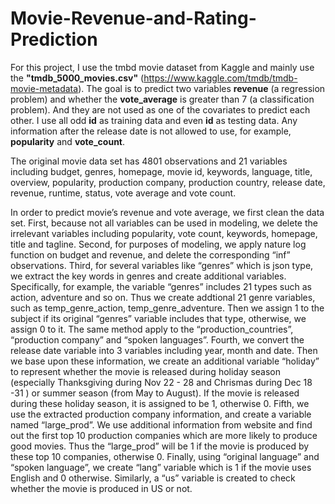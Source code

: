 # Movie-Revenue-and-Rating-Prediction

For this project, I use the tmbd movie dataset from Kaggle and mainly use the **"tmdb_5000_movies.csv"** (https://www.kaggle.com/tmdb/tmdb-movie-metadata). The goal is to predict two variables **revenue** (a regression problem) and whether the **vote_average** is greater than 7 (a classification problem). And they are not used as one of the covariates to predict each other. I use all odd **id** as training data and even **id** as testing data. Any information after the release date is not allowed to use, for example, **popularity** and **vote_count**.


The original movie data set has 4801 observations and 21 variables including budget, genres, homepage, movie id, keywords, language, title, overview, popularity, production company, production country, release date, revenue, runtime, status, vote average and vote count.

In order to predict movie’s revenue and vote average, we first clean the data set. First, because not all variables can be used in modeling, we delete the irrelevant variables including popularity, vote count, keywords, homepage, title and tagline. Second, for purposes of modeling, we apply nature log function on budget and revenue, and delete the corresponding “inf” observations. Third, for several variables like “genres” which is json type, we extract the key words in genres and create additional variables. Specifically, for example, the variable “genres” includes 21 types such as action, adventure and so on. Thus we create addtional 21 genre variables, such as temp_genre_action, temp_genre_adventure. Then we assign 1 to the subject if its original “genres” variable includes that type, otherwise, we assign 0 to it. The same method apply to the “production_countries”, “production company” and “spoken languages”. Fourth, we convert the release date variable into 3 variables including year, month and date. Then we base upon these information, we create an additional variable “holiday” to represent whether the movie is released during holiday season (especially Thanksgiving during Nov 22 - 28 and Chrismas during Dec 18 -31 ) or summer season (from May to August). If the movie is released during these holiday season, it is assigned to be 1, otherwise 0. Fifth, we use the extracted production company information, and create a variable named “large_prod”. We use additional information from website and find out the first top 10 production companies which are more likely to produce good movies. Thus the “large_prod” will be 1 if the movie is produced by these top 10 companies, otherwise 0. Finally, using “original language” and “spoken language”, we create “lang” variable which is 1 if the movie uses English and 0 otherwise. Similarly, a “us” variable is created to check whether the movie is produced in US or not.
